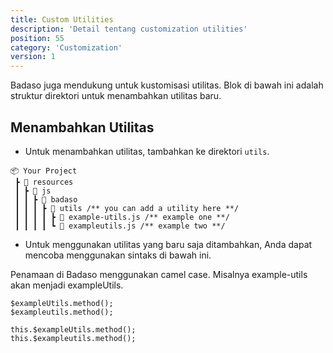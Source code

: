```yaml
---
title: Custom Utilities
description: 'Detail tentang customization utilities'
position: 55
category: 'Customization'
version: 1
---
```


Badaso juga mendukung untuk kustomisasi utilitas. Blok di bawah ini adalah struktur direktori untuk menambahkan utilitas baru.

## Menambahkan Utilitas

- Untuk menambahkan utilitas, tambahkan ke direktori `utils`.

```
📦 Your Project
 ┣ 📂 resources
 ┃ ┣ 📂 js
 ┃ ┃ ┣ 📂 badaso
 ┃ ┃ ┃ ┣ 📂 utils /** you can add a utility here **/
 ┃ ┃ ┃ ┃ ┣ 📜 example-utils.js /** example one **/
 ┃ ┃ ┃ ┃ ┗ 📜 exampleutils.js /** example two **/
```

- Untuk menggunakan utilitas yang baru saja ditambahkan, Anda dapat mencoba menggunakan sintaks di bawah ini.

<alert type="warning">
Penamaan di Badaso menggunakan camel case. Misalnya example-utils akan menjadi exampleUtils.
</alert>


<code-group>
  <code-block label="Template" active>

  ```vue
  $exampleUtils.method();
  $exampleutils.method();
  ```

  </code-block>
  
  <code-block label="Script">

  ```vue
  this.$exampleUtils.method();
  this.$exampleutils.method();
  ```

  </code-block>
</code-group>